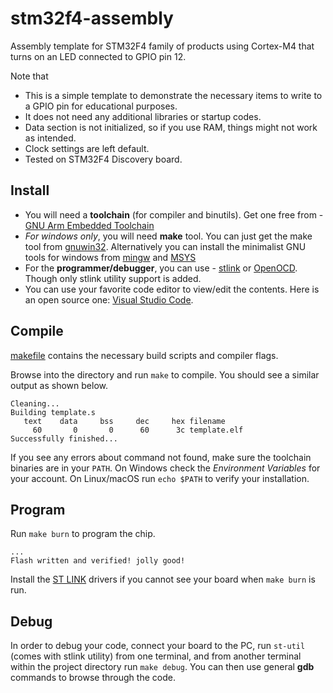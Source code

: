 # stm32f4-assembly

Assembly template for STM32F4 family of products using Cortex-M4 that turns on an LED connected to GPIO pin 12.

Note that

- This is a simple template to demonstrate the necessary items to write to a GPIO pin for educational purposes.
- It does not need any additional libraries or startup codes.
- Data section is not initialized, so if you use RAM, things might not work as intended.
- Clock settings are left default.
- Tested on STM32F4 Discovery board.

## Install
- You will need a **toolchain** (for compiler and binutils). Get one free from - [GNU Arm Embedded Toolchain](https://developer.arm.com/open-source/gnu-toolchain/gnu-rm/downloads)
- *For windows only*, you will need **make** tool. You can just get the make tool from [gnuwin32](http://gnuwin32.sourceforge.net/packages/make.htm). Alternatively you can install the minimalist GNU tools for windows from [mingw](https://mingw-w64.org/) and [MSYS](https://www.msys2.org/)
- For the **programmer/debugger**, you can use - [stlink](https://github.com/texane/stlink) or [OpenOCD](http://openocd.org/). Though only stlink utility support is added.
- You can use your favorite code editor to view/edit the contents. Here is an open source one: [Visual Studio Code](https://code.visualstudio.com/).

## Compile

[makefile](makefile) contains the necessary build scripts and compiler flags.

Browse into the directory and run `make` to compile. You should see a similar output as shown below.
```
Cleaning...
Building template.s
   text    data     bss     dec     hex filename
     60       0       0      60      3c template.elf
Successfully finished...
```

If you see any errors about command not found, make sure the toolchain binaries are in your `PATH`. On Windows check the *Environment Variables* for your account. On Linux/macOS run `echo $PATH` to verify your installation.

## Program

Run `make burn` to program the chip.

```
...
Flash written and verified! jolly good!
```

Install the [ST LINK](https://www.st.com/en/development-tools/st-link-v2.html) drivers if you cannot see your board when `make burn` is run.

## Debug

In order to debug your code, connect your board to the PC, run `st-util` (comes with stlink utility) from one terminal, and from another terminal within the project directory run `make debug`. You can then use general **gdb** commands to browse through the code.